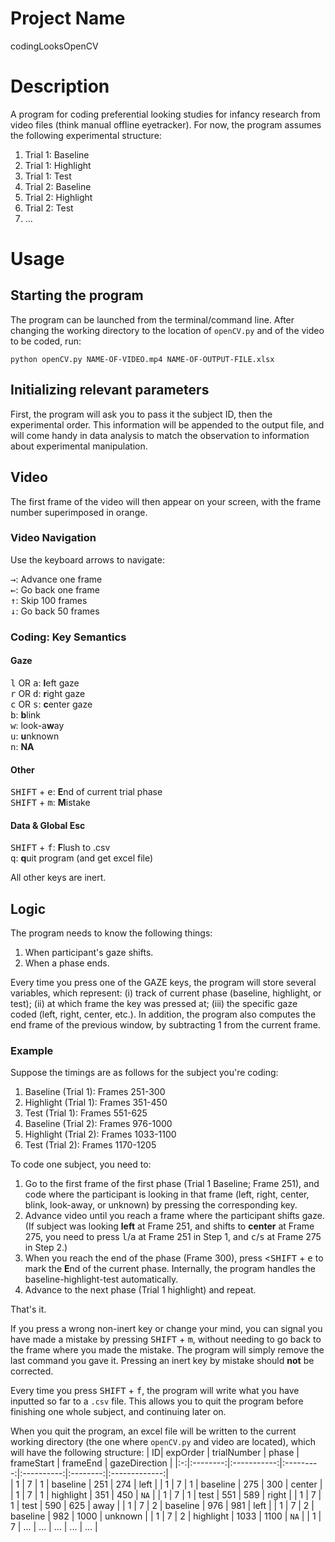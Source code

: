# Project Name
codingLooksOpenCV

# Description
A program for coding preferential looking studies for infancy research from video files (think manual offline eyetracker).
For now, the program assumes the following experimental structure:
1. Trial 1: Baseline
2. Trial 1: Highlight
3. Trial 1: Test
1. Trial 2: Baseline
2. Trial 2: Highlight
3. Trial 2: Test
4. ...

# Usage
## Starting the program
The program can be launched from the terminal/command line. After changing the working directory to the location of ```openCV.py``` and of the video to be coded, run:
```
python openCV.py NAME-OF-VIDEO.mp4 NAME-OF-OUTPUT-FILE.xlsx
```

## Initializing relevant parameters
First, the program will ask you to pass it the subject ID, then the experimental order. This information will be appended to the output file, and will come handy in data analysis to match the observation to information about experimental manipulation.

## Video
The first frame of the video will then appear on your screen, with the frame number superimposed in orange. 

### Video Navigation
Use the keyboard arrows to navigate:

<kbd>&#8594;</kbd>: Advance one frame   
<kbd>&#8592;</kbd>: Go back one frame    
<kbd>&#8593;</kbd>: Skip 100 frames  
<kbd>&#8595;</kbd>: Go back 50 frames  

### Coding: Key Semantics
#### Gaze
<kbd>l</kbd> OR <kbd>a</kbd>: **l**eft gaze  
<kbd>r</kbd> OR <kbd>d</kbd>: **r**ight gaze  
<kbd>c</kbd> OR <kbd>s</kbd>: **c**enter gaze  
<kbd>b</kbd>: **b**link  
<kbd>w</kbd>: look-a**w**ay  
<kbd>u</kbd>: **u**nknown  
<kbd>n</kbd>: **NA**  

#### Other
<kbd>SHIFT</kbd> + <kbd>e</kbd>: **E**nd of current trial phase  
<kbd>SHIFT</kbd> + <kbd>m</kbd>: **M**istake  

#### Data & Global Esc
<kbd>SHIFT</kbd> + <kbd>f</kbd>: **F**lush to .csv  
<kbd>q</kbd>: **q**uit program (and get excel file)

All other keys are inert.

## Logic
The program needs to know the following things:
1. When participant's gaze shifts.
2. When a phase ends.

Every time you press one of the GAZE keys, the program will store several variables, which represent: (i) track of current phase (baseline, highlight, or test); (ii) at which frame the key was pressed at; (iii) the specific gaze coded (left, right, center, etc.). In addition, the program also computes the end frame of the previous window, by subtracting 1 from the current frame.

### Example
Suppose the timings are as follows for the subject you're coding:
1. Baseline (Trial 1): Frames 251-300
2. Highlight (Trial 1): Frames 351-450
3. Test (Trial 1): Frames 551-625
4. Baseline (Trial 2): Frames 976-1000
5. Highlight (Trial 2): Frames 1033-1100
6. Test (Trial 2): Frames 1170-1205

To code one subject, you need to:
1. Go to the first frame of the first phase (Trial 1 Baseline; Frame 251), and code where the participant is looking in that frame (left, right, center, blink, look-away, or unknown) by pressing the corresponding key.
2. Advance video until you reach a frame where the participant shifts gaze.  
(If subject was looking **left** at Frame 251, and shifts to **center** at Frame 275, you need to press <kbd>l</kbd>/<kbd>a</kbd> at Frame 251 in Step 1, and <kbd>c</kbd>/<kbd>s</kbd> at Frame 275 in Step 2.)
3. When you reach the end of the phase (Frame 300), press <<kbd>SHIFT</kbd> + <kbd>e</kbd> to mark the **E**nd of the current phase. Internally, the program handles the baseline-highlight-test automatically.
4. Advance to the next phase (Trial 1 highlight) and repeat.

That's it.

If you press a wrong non-inert key or change your mind, you can signal you have made a mistake by pressing <kbd>SHIFT</kbd> + <kbd>m</kbd>, without needing to go back to the frame where you made the mistake. The program will simply remove the last command you gave it. Pressing an inert key by mistake should **not** be corrected.

Every time you press <kbd>SHIFT</kbd> + <kbd>f</kbd>, the program will write what you have inputted so far to a ```.csv``` file. This allows you to quit the program before finishing one whole subject, and continuing later on.

When you quit the program, an excel file will be written to the current working directory (the one where ```openCV.py``` and video are located), which will have the following structure:
| ID| expOrder | trialNumber |    phase  | frameStart | frameEnd | gazeDirection |
|:-:|:--------:|:-----------:|:---------:|:----------:|:--------:|:-------------:|   
| 1 | 7        | 1           | baseline  | 251        | 274      | left          |
| 1 | 7        | 1           | baseline  | 275        | 300      | center        |
| 1 | 7        | 1           | highlight | 351        | 450      | ```NA```      |
| 1 | 7        | 1           | test      | 551        | 589      | right         |
| 1 | 7        | 1           | test      | 590        | 625      | away          |
| 1 | 7        | 2           | baseline  | 976        | 981      | left          |
| 1 | 7        | 2           | baseline  | 982        | 1000     | unknown       |
| 1 | 7        | 2           | highlight | 1033       | 1100     | ```NA```      |
| 1 | 7        | ...         | ...       | ...        | ...      | ...           |

